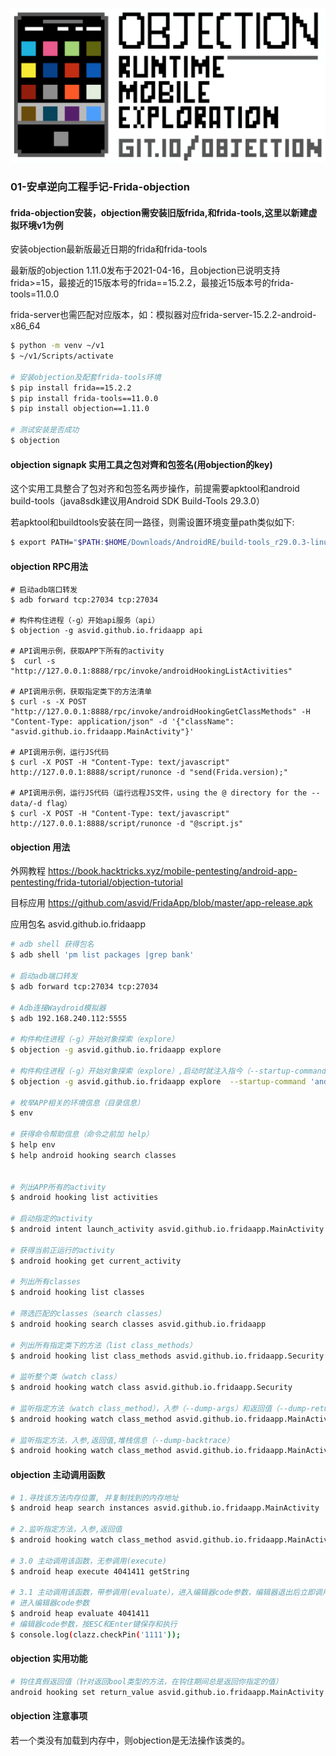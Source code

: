 ![objection](https://raw.githubusercontent.com/sensepost/objection/master/images/objection.png)

### 01-安卓逆向工程手记-Frida-objection

#### frida-objection安装，objection需安装旧版frida,和frida-tools,这里以新建虚拟环境v1为例

安装objection最新版最近日期的frida和frida-tools

最新版的objection 1.11.0发布于2021-04-16，且objection已说明支持frida>=15，最接近的15版本号的frida==15.2.2，最接近15版本号的frida-tools=11.0.0

frida-server也需匹配对应版本，如：模拟器对应frida-server-15.2.2-android-x86_64

```sh
$ python -m venv ~/v1
$ ~/v1/Scripts/activate

# 安装objection及配套frida-tools环境
$ pip install frida==15.2.2
$ pip install frida-tools==11.0.0
$ pip install objection==1.11.0

# 测试安装是否成功
$ objection
```

#### objection signapk 实用工具之包对齊和包签名(用objection的key)
这个实用工具整合了包对齐和包签名两步操作，前提需要apktool和android build-tools（java8sdk建议用Android SDK Build-Tools 29.3.0）

若apktool和buildtools安装在同一路径，则需设置环境变量path类似如下:
```sh
$ export PATH="$PATH:$HOME/Downloads/AndroidRE/build-tools_r29.0.3-linux/android-10"
```

#### objection RPC用法
```shell
# 启动adb端口转发
$ adb forward tcp:27034 tcp:27034

# 构件构住进程（-g）开始api服务（api）
$ objection -g asvid.github.io.fridaapp api

# API调用示例，获取APP下所有的activity
$  curl -s "http://127.0.0.1:8888/rpc/invoke/androidHookingListActivities"

# API调用示例，获取指定类下的方法清单
$ curl -s -X POST "http://127.0.0.1:8888/rpc/invoke/androidHookingGetClassMethods" -H "Content-Type: application/json" -d '{"className": "asvid.github.io.fridaapp.MainActivity"}'

# API调用示例，运行JS代码
$ curl -X POST -H "Content-Type: text/javascript" http://127.0.0.1:8888/script/runonce -d "send(Frida.version);"

# API调用示例，运行JS代码（运行远程JS文件，using the @ directory for the --data/-d flag）
$ curl -X POST -H "Content-Type: text/javascript" http://127.0.0.1:8888/script/runonce -d "@script.js"

```

#### objection 用法
外网教程 https://book.hacktricks.xyz/mobile-pentesting/android-app-pentesting/frida-tutorial/objection-tutorial

目标应用 https://github.com/asvid/FridaApp/blob/master/app-release.apk

应用包名 asvid.github.io.fridaapp

```sh
# adb shell 获得包名
$ adb shell 'pm list packages |grep bank'

# 启动adb端口转发
$ adb forward tcp:27034 tcp:27034

# Adb连接Waydroid模拟器
$ adb 192.168.240.112:5555

# 构件构住进程（-g）开始对象探索（explore）
$ objection -g asvid.github.io.fridaapp explore

# 构件构住进程（-g）开始对象探索（explore）,启动时就注入指今（--startup-command, -s ）
$ objection -g asvid.github.io.fridaapp explore  --startup-command 'android hooking watch class_method asvid.github.io.fridaapp.MainActivity.checkPin --dump-args --dump-return'

# 枚举APP相关的环境信息（目录信息）
$ env

# 获得命令帮助信息（命令之前加 help）
$ help env
$ help android hooking search classes


# 列出APP所有的activity
$ android hooking list activities

# 启动指定的activity
$ android intent launch_activity asvid.github.io.fridaapp.MainActivity

# 获得当前正运行的activity
$ android hooking get current_activity

# 列出所有classes
$ android hooking list classes 

# 筛选匹配的classes（search classes）
$ android hooking search classes asvid.github.io.fridaapp

# 列出所有指定类下的方法（list class_methods）
$ android hooking list class_methods asvid.github.io.fridaapp.Security

# 监听整个类（watch class）
$ android hooking watch class asvid.github.io.fridaapp.Security

# 监听指定方法（watch class_method），入参（--dump-args）和返回值（--dump-return）
$ android hooking watch class_method asvid.github.io.fridaapp.MainActivity.checkPin --dump-args --dump-return

# 监听指定方法，入参,返回值,堆栈信息（--dump-backtrace）
$ android hooking watch class_method asvid.github.io.fridaapp.MainActivity.checkPin --dump-args --dump-return --dump-backtrace
```

#### objection 主动调用函数
```sh
# 1.寻找该方法内存位置, 并复制找到的内存地址
$ android heap search instances asvid.github.io.fridaapp.MainActivity

# 2.监听指定方法，入参,返回值
$ android hooking watch class_method asvid.github.io.fridaapp.MainActivity.checkPin --dump-args --dump-return

# 3.0 主动调用该函数，无参调用(execute)
$ android heap execute 4041411 getString

# 3.1 主动调用该函数，带参调用(evaluate），进入编辑器code参数，编辑器退出后立即调用
# 进入编辑器code参数
$ android heap evaluate 4041411
# 编辑器code参数，按ESC和Enter键保存和执行
$ console.log(clazz.checkPin('1111'));

```

#### objection 实用功能
```sh
# 钩住真假返回值（针对返回bool类型的方法，在钩住期间总是返回你指定的值）
android hooking set return_value asvid.github.io.fridaapp.MainActivity.checkPin true
```

#### objection 注意事项
若一个类没有加载到内存中，则objection是无法操作该类的。